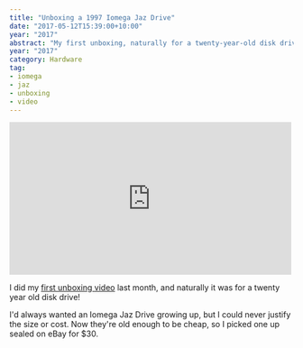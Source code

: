 ```yaml
---
title: "Unboxing a 1997 Iomega Jaz Drive"
date: "2017-05-12T15:39:00+10:00"
year: "2017"
abstract: "My first unboxing, naturally for a twenty-year-old disk drive!"
year: "2017"
category: Hardware
tag:
- iomega
- jaz
- unboxing
- video
---
```

<p></p>

<iframe src="https://player.vimeo.com/video/217124964" style="width:500px; height:271px; border:0"></iframe>

I did my [first unboxing video] last month, and naturally it was for a twenty year old disk drive!

I'd always wanted an Iomega Jaz Drive growing up, but I could never justify the size or cost. Now they're old enough to be cheap, so I picked one up sealed on eBay for $30.

[first unboxing video]: https://vimeo.com/217124964

